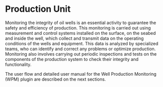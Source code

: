 # Production Unit

Monitoring the integrity of oil wells is an essential activity to guarantee the safety and efficiency of production. This monitoring is carried out using measurement and control systems installed on the surface, on the seabed and inside the well, which collect and transmit data on the operating conditions of the wells and equipment. This data is analyzed by specialized teams, who can identify and correct any problems or optimize production. Monitoring also involves carrying out periodic inspections and tests on the components of the production system to check their integrity and functionality.

The user flow and detailed user manual for the Well Production Monitoring (WPM) plugin are described on the next sections.
